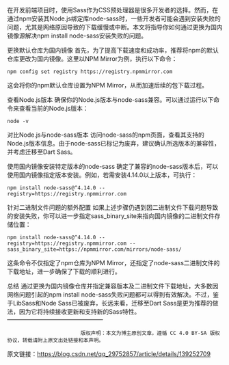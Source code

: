 在开发前端项目时，使用Sass作为CSS预处理器是很多开发者的选择。然而，在通过npm安装其Node.js绑定库node-sass时，一些开发者可能会遇到安装失败的问题，尤其是网络原因导致的下载缓慢或中断。本文将指导你如何通过更换为国内镜像源解决npm install node-sass安装失败的问题。

更换默认仓库为国内镜像
首先，为了提高下载速度和成功率，推荐将npm的默认仓库更改为国内镜像。这里以NPM Mirror为例，执行以下命令：

```vue
npm config set registry https://registry.npmmirror.com
```


这会将你的npm默认仓库设置为NPM Mirror，从而加速后续的包下载过程。

查看Node.js版本
确保你的Node.js版本与node-sass兼容。可以通过运行以下命令来查看当前的Node.js版本：
```vue
node -v
```


对比Node.js与node-sass版本
访问node-sass的npm页面，查看其支持的Node.js版本信息。由于node-sass已标记为废弃，建议确认所选版本的兼容性，并考虑迁移至Dart Sass。


使用国内镜像安装特定版本的node-sass
确定了兼容的node-sass版本后，可以使用国内镜像指定版本安装。例如，若需安装4.14.0以上版本，可执行：

```shell
npm install node-sass@^4.14.0 --registry=https://registry.npmmirror.com
```


针对二进制文件问题的额外配置
如果上述步骤仍遇到因二进制文件下载问题导致的安装失败，你可以进一步指定sass_binary_site来指向国内镜像的二进制文件存储位置：

```shell
npm install node-sass@^4.14.0 --registry=https://registry.npmmirror.com --sass_binary_site=https://npmmirror.com/mirrors/node-sass/
```

这条命令不仅指定了npm仓库为NPM Mirror，还指定了node-sass二进制文件的下载地址，进一步确保了下载的顺利进行。

总结
通过更换为国内镜像仓库并指定兼容版本及二进制文件下载地址，大多数因网络问题引起的npm install node-sass失败问题都可以得到有效解决。不过，鉴于LibSass和Node Sass已被废弃，长远来看，迁移至Dart Sass是更为推荐的做法，因为它将持续接收更新和支持新的Sass特性。
————————————————

                            版权声明：本文为博主原创文章，遵循 CC 4.0 BY-SA 版权协议，转载请附上原文出处链接和本声明。

原文链接：https://blog.csdn.net/qq_29752857/article/details/139252709